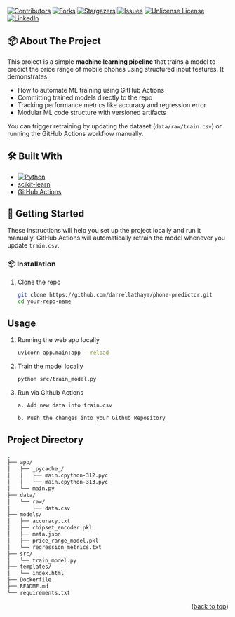 <a id="readme-top"></a>

<!-- PROJECT SHIELDS -->
[![Contributors][contributors-shield]][contributors-url]
[![Forks][forks-shield]][forks-url]
[![Stargazers][stars-shield]][stars-url]
[![Issues][issues-shield]][issues-url]
[![Unlicense License][license-shield]][license-url]
[![LinkedIn][linkedin-shield]][linkedin-url]

<!-- ABOUT THE PROJECT -->
## 📦 About The Project

This project is a simple **machine learning pipeline** that trains a model to predict the price range of mobile phones using structured input features. It demonstrates:

- How to automate ML training using GitHub Actions
- Committing trained models directly to the repo
- Tracking performance metrics like accuracy and regression error
- Modular ML code structure with versioned artifacts

You can trigger retraining by updating the dataset (`data/raw/train.csv`) or running the GitHub Actions workflow manually.


<!-- BUILT WITH -->
## 🛠️ Built With

* [![Python](https://img.shields.io/badge/Python-3776AB?style=for-the-badge&logo=python&logoColor=white)](https://www.python.org/)
* [scikit-learn](https://scikit-learn.org/)
* [GitHub Actions](https://github.com/features/actions)


<!-- GETTING STARTED -->
## 🚀 Getting Started

These instructions will help you set up the project locally and run it manually. GitHub Actions will automatically retrain the model whenever you update `train.csv`.


<!-- INSTALLATION -->
### 📦 Installation

1. Clone the repo
   ```sh
   git clone https://github.com/darrellathaya/phone-predictor.git
   cd your-repo-name
   

<!-- USAGE EXAMPLES -->
## Usage

1. Running the web app locally
   ```sh
   uvicorn app.main:app --reload
   ```

2. Train the model locally
   ```sh
   python src/train_model.py
   ```

3. Run via Github Actions
   ```sh
   a. Add new data into train.csv

   b. Push the changes into your Github Repository


<!-- DIRECTORY -->
## Project Directory
```sh
.
├── app/
│   ├── _pycache_/
│   │   ├── main.cpython-312.pyc
│   │   └── main.cpython-313.pyc
│   └── main.py
├── data/
│   └── raw/
│       └── data.csv
├── models/
│   ├── accuracy.txt
│   ├── chipset_encoder.pkl
│   ├── meta.json
│   ├── price_range_model.pkl
│   └── regression_metrics.txt
├── src/
│   └── train_model.py
├── templates/
│   └── index.html
├── Dockerfile
├── README.md
└── requirements.txt
```

<p align="right">(<a href="#readme-top">back to top</a>)</p>


<!-- MARKDOWN LINKS & IMAGES -->
<!-- https://www.markdownguide.org/basic-syntax/#reference-style-links -->
[contributors-shield]: https://img.shields.io/github/contributors/darrellathaya/Best-README-Template.svg?style=for-the-badge
[contributors-url]: https://github.com/darrellathaya/Best-README-Template/graphs/contributors
[forks-shield]: https://img.shields.io/github/forks/darrellathaya/Best-README-Template.svg?style=for-the-badge
[forks-url]: https://github.com/darrellathaya/Best-README-Template/network/members
[stars-shield]: https://img.shields.io/github/stars/darrellathaya/Best-README-Template.svg?style=for-the-badge
[stars-url]: https://github.com/darrellathaya/Best-README-Template/stargazers
[issues-shield]: https://img.shields.io/github/issues/darrellathaya/Best-README-Template.svg?style=for-the-badge
[issues-url]: https://github.com/darrellathaya/Best-README-Template/issues
[license-shield]: https://img.shields.io/github/license/darrellathaya/Best-README-Template.svg?style=for-the-badge
[license-url]: https://github.com/darrellathaya/Best-README-Template/blob/master/LICENSE.txt
[linkedin-shield]: https://img.shields.io/badge/-LinkedIn-black.svg?style=for-the-badge&logo=linkedin&colorB=555
[linkedin-url]: https://linkedin.com/in/darrellathaya
[product-screenshot]: images/screenshot.png

[Java.io]: https://img.shields.io/badge/Java-ED8B00?style=for-the-badge&logo=openjdk&logoColor=white
[Java-url]: https://www.java.com/

[MsgPack.io]: https://img.shields.io/badge/MessagePack-000000?style=for-the-badge&logo=data&logoColor=white
[MsgPack-url]: https://msgpack.org/

[Jackson.io]: https://img.shields.io/badge/Jackson-2F3134?style=for-the-badge&logo=code&logoColor=white
[Jackson-url]: https://github.com/FasterXML/jackson
